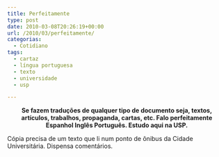 ```yaml
---
title: Perfeitamente
type: post
date: 2010-03-08T20:26:19+00:00
url: /2010/03/perfeitamente/
categorias:
  - Cotidiano
tags:
  - cartaz
  - língua portuguesa
  - texto
  - universidade
  - usp

---
```

<p style="text-align:center; font-weight:bold;">
  Se fazem traduções de qualquer tipo de documento seja, textos, artículos, trabalhos, propaganda, cartas, etc. Falo perfeitamente Espanhol Inglês Português. Estudo aqui na USP.
</p>

Cópia precisa de um texto que li num ponto de ônibus da Cidade Universitária. Dispensa comentários.


